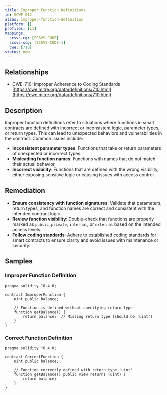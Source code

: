 ```yaml
---
title: Improper Function Definitions
id: SCWE-012
alias: improper-function-definition
platform: []
profiles: [L1]
mappings:
  scsvs-cg: [SCSVS-CODE]
  scsvs-scg: [SCSVS-CODE-1]
  cwe: [710]
status: new
---
```


## Relationships
- CWE-710: Improper Adherence to Coding Standards
  [https://cwe.mitre.org/data/definitions/710.html](https://cwe.mitre.org/data/definitions/710.html)

## Description
Improper function definitions refer to situations where functions in smart contracts are defined with incorrect or inconsistent logic, parameter types, or return types. This can lead to unexpected behaviors and vulnerabilities in the contract. Common issues include:

- **Inconsistent parameter types**: Functions that take or return parameters of unexpected or incorrect types.
- **Misleading function names**: Functions with names that do not match their actual behavior.
- **Incorrect visibility**: Functions that are defined with the wrong visibility, either exposing sensitive logic or causing issues with access control.

## Remediation
- **Ensure consistency with function signatures**: Validate that parameters, return types, and function names are correct and consistent with the intended contract logic.
- **Review function visibility**: Double-check that functions are properly marked as `public`, `private`, `internal`, or `external` based on the intended access levels.
- **Follow coding standards**: Adhere to established coding standards for smart contracts to ensure clarity and avoid issues with maintenance or security.

## Samples

### Improper Function Definition

```solidity
pragma solidity ^0.4.0;

contract ImproperFunction {
    uint public balance;

    // Function is defined without specifying return type
    function getBalance() {
        return balance;  // Missing return type (should be 'uint')
    }
}
```

### Correct Function Definition
```solidity
pragma solidity ^0.4.0;

contract CorrectFunction {
    uint public balance;

    // Function correctly defined with return type 'uint'
    function getBalance() public view returns (uint) {
        return balance;
    }
}
```